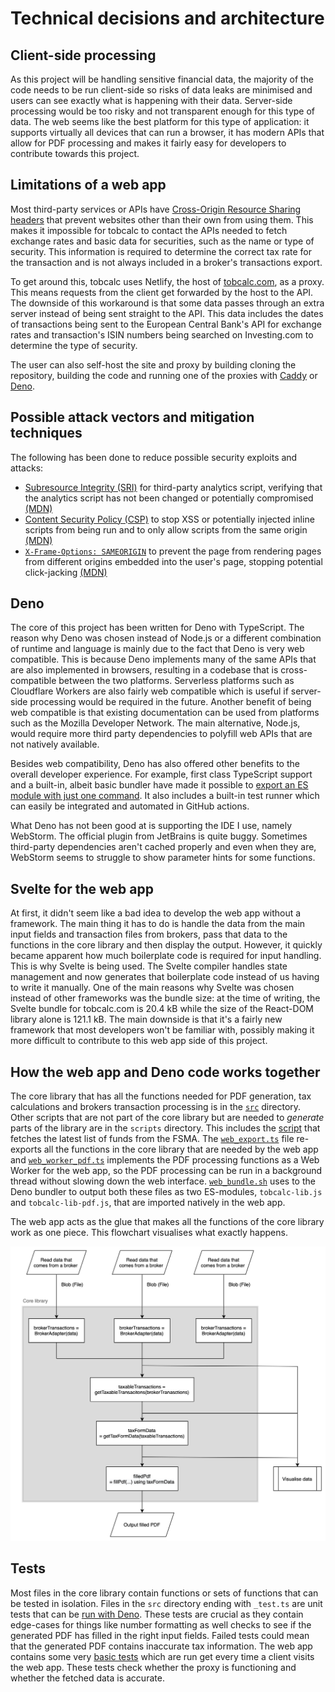 # Technical decisions and architecture

## Client-side processing

As this project will be handling sensitive financial data, the majority of the code needs to be run client-side so risks of data leaks are minimised and users can see exactly what is happening with their data. Server-side processing would be too risky and not transparent enough for this type of data. The web seems like the best platform for this type of application: it supports virtually all devices that can run a browser, it has modern APIs that allow for PDF processing and makes it fairly easy for developers to contribute towards this project.

## Limitations of a web app

Most third-party services or APIs have [Cross-Origin Resource Sharing headers](https://developer.mozilla.org/en-US/docs/Web/HTTP/CORS) that prevent websites other than their own from using them. This makes it impossible for tobcalc to contact the APIs needed to fetch exchange rates and basic data for securities, such as the name or type of security. This information is required to determine the correct tax rate for the transaction and is not always included in a broker's transactions export. 

To get around this, tobcalc uses Netlify, the host of [tobcalc.com](tobcalc.com), as a proxy. This means requests from the client get forwarded by the host to the API. The downside of this workaround is that some data passes through an extra server instead of being sent straight to the API. This data includes the dates of transactions being sent to the European Central Bank's API for exchange rates and transaction's ISIN numbers being searched on Investing.com to determine the type of security.

The user can also self-host the site and proxy by building cloning the repository, building the code and running one of the  proxies with [Caddy](../proxy/Caddyfile) or [Deno](../proxy/deno_proxy.ts).

## Possible attack vectors and mitigation techniques

The following has been done to reduce possible security exploits and attacks:

- [Subresource Integrity (SRI)](../site/public/index.html#L15) for third-party analytics script, verifying that the analytics script has not been changed or potentially compromised [(MDN)](https://developer.mozilla.org/en-US/docs/Web/Security/Subresource_Integrity)
- [Content Security Policy (CSP)](../site/public/_headers#L5) to stop XSS or potentially injected inline scripts from being run and to only allow scripts from the same origin [(MDN)](https://developer.mozilla.org/en-US/docs/Web/HTTP/CSP)
- [`X-Frame-Options: SAMEORIGIN`](../site/public_headers#L2) to prevent the page from rendering pages from different origins embedded into the user's page, stopping potential click-jacking [(MDN)](https://developer.mozilla.org/en-US/docs/Web/HTTP/Headers/X-Frame-Options)

## Deno

The core of this project has been written for Deno with TypeScript. The reason why Deno was chosen instead of Node.js or a different combination of runtime and language is mainly due to the fact that Deno is very web compatible. This is because Deno implements many of the same APIs that are also implemented in browsers, resulting in a codebase that is cross-compatible between the two platforms. Serverless platforms such as Cloudflare Workers are also fairly web compatible which is useful if server-side processing would be required in the future. Another benefit of being web compatible is that existing documentation can be used from platforms such as the Mozilla Developer Network. The main alternative, Node.js, would require more third party dependencies to polyfill web APIs that are not natively available. 

Besides web compatibility, Deno has also offered other benefits to the overall developer experience. For example, first class TypeScript support and a built-in, albeit basic bundler have made it possible to [export an ES module with just one command](../build/web_bundle.sh). It also includes a built-in test runner which can easily be integrated and automated in GitHub actions. 

What Deno has not been good at is supporting the IDE I use, namely WebStorm. The official plugin from JetBrains is quite buggy. Sometimes third-party dependencies aren't cached properly and even when they are, WebStorm seems to struggle to show parameter hints for some functions.

## Svelte for the web app

At first, it didn't seem like a bad idea to develop the web app without a framework. The main thing it has to do is handle the data from the main input fields and transaction files from brokers, pass that data to the functions in the core library and then display the output. However, it quickly became apparent how much boilerplate code is required for input handling. This is why Svelte is being used. The Svelte compiler handles state management and now generates that boilerplate code instead of us having to write it manually. One of the main reasons why Svelte was chosen instead of other frameworks was the bundle size: at the time of writing, the Svelte bundle for tobcalc.com is 20.4 kB while the size of the React-DOM library alone is 121.1 kB. The main downside is that it's a fairly new framework that most developers won't be familiar with, possibly making it more difficult to contribute to this web app side of this project. 

## How the web app and Deno code works together

The core library that has all the functions needed for PDF generation, tax calculations and brokers transaction processing is in the [`src`](../src) directory. Other scripts that are not part of the core library but are needed to _generate_ parts of the library are in the `scripts` directory. This includes the [script](../scripts/fetch_registered_funds.ts) that fetches the latest list of funds from the FSMA. The [`web_export.ts`](../web_export.ts) file re-exports all the functions in the core library that are needed by the web app and [`web_worker_pdf.ts`](../web_worker_pdf.ts) implements the PDF processing functions as a Web Worker for the web app, so the PDF processing can be run in a background thread without slowing down the web interface. [`web_bundle.sh`](../web_bundle.sh) uses to the Deno bundler to output both these files as two ES-modules, `tobcalc-lib.js` and `tobcalc-lib-pdf.js`, that are imported natively in the web app. 

The web app acts as the glue that makes all the functions of the core library work as one piece. This flowchart visualises what exactly happens.

![Web app and core library dynamic](images/design.drawio.png)

## Tests

Most files in the core library contain functions or sets of functions that can be tested in isolation. Files in the `src` directory ending with `_test.ts` are unit tests that can be [run with Deno](../.github/workflows/deno-tests.yml#L12). These tests are crucial as they contain edge-cases for things like number formatting as well checks to see if the generated PDF has filled in the right input fields. Failed tests could mean that the generated PDF contains inaccurate tax information. The web app contains some very [basic tests](../site/src/tests.ts) which are run get every time a client visits the web app. These tests check whether the proxy is functioning and whether the fetched data is accurate.  
